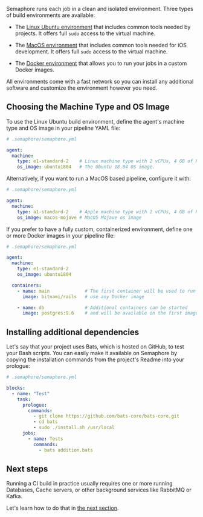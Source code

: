 Semaphore runs each job in a clean and isolated environment. Three types of
build environments are available:

- The [Linux Ubuntu environment][ubuntu] that includes common tools needed by
  projects. It offers full `sudo` access to the virtual machine.

- The [MacOS environment][macos] that includes common tools needed for iOS
  development. It offers full `sudo` access to the virtual machine.

- The [Docker environment][docker] that allows you to run your jobs in a custom
  Docker images.

All environments come with a fast network so you can install any additional
software and customize the environment however you need.

## Choosing the Machine Type and OS Image

To use the Linux Ubuntu build environment, define the agent's machine type and
OS image in your pipeline YAML file:

``` yaml
# .semaphore/semaphore.yml

agent:
  machine:
    type: e1-standard-2    # Linux machine type with 2 vCPUs, 4 GB of RAM
    os_image: ubuntu1804   # The Ubuntu 18.04 OS image.
```

Alternatively, if you want to run a MacOS based pipeline, configure it with:

``` yaml
# .semaphore/semaphore.yml

agent:
  machine:
    type: a1-standard-2    # Apple machine type with 2 vCPUs, 4 GB of RAM
    os_image: macos-mojave # MacOS Mojave os image
```

If you prefer to have a fully custom, containerized environment, define one or
more Docker images in your pipeline file:

``` yaml
# .semaphore/semaphore.yml

agent:
  machine:
    type: e1-standard-2
    os_image: ubuntu1804

  containers:
    - name: main             # The first container will be used to run your jobs
      image: bitnami/rails   # use any Docker image

    - name: db               # Additional containers can be started
      image: postgres:9.6    # and will be available in the first image
```

## Installing additional dependencies

Let's say that your project uses Bats, which is hosted on GitHub, to test
your Bash scripts. You can easily make it available on Semaphore by copying
the installation commands from the project's Readme into your prologue:

``` yaml
# .semaphore/semaphore.yml

blocks:
  - name: "Test"
    task:
      prologue:
        commands:
          - git clone https://github.com/bats-core/bats-core.git
          - cd bats
          - sudo ./install.sh /usr/local
      jobs:
        - name: Tests
          commands:
            - bats addition.bats
```

## Next steps

Running a CI build in practice usually requires one or more running Databases,
Cache servers, or other background services like RabbitMQ or Kafka.

Let's learn how to do that in [the next section][next].

[ubuntu]: https://docs.semaphoreci.com/article/32-ubuntu-1804-image
[macos]: https://docs.semaphoreci.com/article/120-macos-mojave-image
[docker]: https://docs.semaphoreci.com/article/127-custom-ci-cd-environment-with-docker
[sem-service]: https://docs.semaphoreci.com/article/54-toolbox-reference#sem-service
[next]: https://docs.semaphoreci.com/article/129-using-databases-and-services
